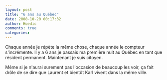```yaml
---
layout: post
title: "6 ans au Québec"
date: 2008-10-20 00:17:32
author: Hoedic
comments: true
categories: 
---
```



Chaque année je répète la même chose, chaque année le compteur s'incrémente. Il y a 6 ans je passais ma première nuit au Québec en tant que résident permanent. Maintenant je suis citoyen.

Même si je n'aurai surement pas l'occasion de beaucoup les voir, ça fait drôle de se dire que Laurent et bientôt Karl vivent dans la même ville.